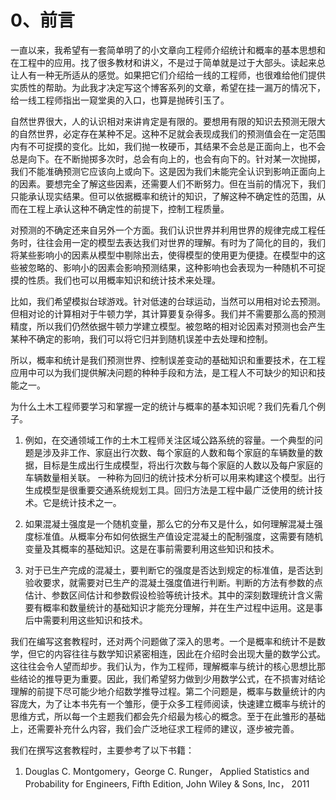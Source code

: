 # 0、前言

一直以来，我希望有一套简单明了的小文章向工程师介绍统计和概率的基本思想和在工程中的应用。找了很多教材和讲义，不是过于简单就是过于大部头。读起来总让人有一种无所适从的感觉。如果把它们介绍给一线的工程师，也很难给他们提供实质性的帮助。为此我才决定写这个博客系列的文章，希望在挂一漏万的情况下，给一线工程师指出一窥堂奥的入口，也算是抛砖引玉了。

自然世界很大，人的认识相对来讲肯定是有限的。要想用有限的知识去预测无限大的自然世界，必定存在某种不足。这种不足就会表现成我们的预测值会在一定范围内有不可捉摸的变化。比如，我们抛一枚硬币，其结果不会总是正面向上，也不会总是向下。在不断抛掷多次时，总会有向上的，也会有向下的。针对某一次抛掷，我们不能准确预测它应该向上或向下。这是因为我们未能完全认识到影响正面向上的因素。要想完全了解这些因素，还需要人们不断努力。但在当前的情况下，我们只能承认现实结果。但可以依据概率和统计的知识，了解这种不确定性的范围，从而在工程上承认这种不确定性的前提下，控制工程质量。

对预测的不确定还来自另外一个方面。我们认识世界并利用世界的规律完成工程任务时，往往会用一定的模型去表达我们对世界的理解。有时为了简化的目的，我们将某些影响小的因素从模型中剔除出去，使得模型的使用更为便捷。在模型中的这些被忽略的、影响小的因素会影响预测结果，这种影响也会表现为一种随机不可捉摸的性质。我们也可以用概率知识和统计技术来处理。

比如，我们希望模拟台球游戏。针对低速的台球运动，当然可以用相对论去预测。但相对论的计算相对于牛顿力学，其计算要复杂得多。我们并不需要那么高的预测精度，所以我们仍然依据牛顿力学建立模型。被忽略的相对论因素对预测也会产生某种不确定的影响，我们可以将它归并到随机误差中去处理和控制。

所以，概率和统计是我们预测世界、控制误差变动的基础知识和重要技术，在工程应用中可以为我们提供解决问题的种种手段和方法，是工程人不可缺少的知识和技能之一。

为什么土木工程师要学习和掌握一定的统计与概率的基本知识呢？我们先看几个例子。

1. 例如，在交通领域工作的土木工程师关注区域公路系统的容量。一个典型的问题是涉及非工作、家庭出行次数、每个家庭的人数和每个家庭的车辆数量的数据，目标是生成出行生成模型，将出行次数与每个家庭的人数以及每户家庭的车辆数量相关联。 一种称为回归的统计技术分析可以用来构建这个模型。出行生成模型是很重要交通系统规划工具。回归方法是工程中最广泛使用的统计技术。它是统计技术之一。

2. 如果混凝土强度是一个随机变量，那么它的分布又是什么，如何理解混凝土强度标准值。从概率分布如何依据生产值设定混凝土的配制强度，这需要有随机变量及其概率的基础知识。这是在事前需要利用这些知识和技术。

3. 对于已生产完成的混凝土，要判断它的强度是否达到规定的标准值，是否达到验收要求，就需要对已生产的混凝土强度值进行判断。判断的方法有参数的点估计、参数区间估计和参数假设检验等统计技术。其中的深刻数理统计含义需要有概率和数量统计的基础知识才能充分理解，并在生产过程中运用。这是事后中需要利用这些知识和技术。

我们在编写这套教程时，还对两个问题做了深入的思考。一个是概率和统计不是数学，但它的内容往往与数学知识紧密相连，因此在介绍时会出现大量的数学公式。这往往会令人望而却步。我们认为，作为工程师，理解概率与统计的核心思想比那些结论的推导更为重要。因此，我们希望努力做到少用数学公式，在不损害对结论理解的前提下尽可能少地介绍数学推导过程。第二个问题是，概率与数量统计的内容庞大，为了让本书先有一个雏形，便于众多工程师阅读，快速建立概率与统计的思维方式，所以每一个主题我们都会先介绍最为核心的概念。至于在此雏形的基础上，还需要补充什么内容，我们会广泛地征求工程师的建议，逐步被完善。

我们在撰写这套教程时，主要参考了以下书籍：

1. Douglas C. Montgomery，George C. Runger， Applied Statistics and Probability for Engineers, Fifth Edition, John Wiley & Sons, Inc， 2011

